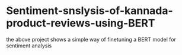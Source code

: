 # Sentiment-snslysis-of-kannada-product-reviews-using-BERT
the above project shows a simple way of finetuning a BERT model for sentiment analysis  
